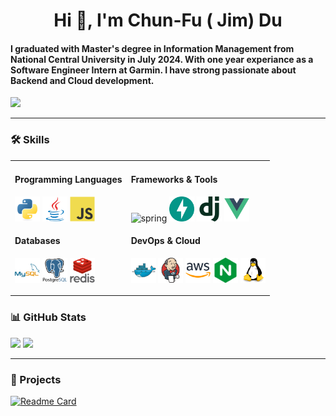 <h1 align="center">Hi 👋, I'm Chun-Fu ( Jim) Du</h1>
<h4 align="left">I graduated with Master's degree in Information Management from National Central University in July 2024. With one year experiance as a Software Engineer Intern at Garmin. I have strong passionate about Backend and Cloud development.</h4>



  <p>
    <a href="mailto:asas2425@gmail.com">
      <img src="https://img.shields.io/badge/Email-asas2425%40gmail.com-blue?style=flat-square&logo=gmail" />
    </a>
  </p>
</div>

---

### 🛠 Skills

<table>
  <tr>
    <td valign="top">
      <h4>Programming Languages</h4>
      <p align="left">
        <img src="https://raw.githubusercontent.com/devicons/devicon/master/icons/python/python-original.svg" alt="python" width="40" height="40"/>
        <img src="https://raw.githubusercontent.com/devicons/devicon/master/icons/java/java-original.svg" alt="java" width="40" height="40"/>
        <img src="https://raw.githubusercontent.com/devicons/devicon/master/icons/javascript/javascript-original.svg" alt="javascript" width="40" height="40"/>
      </p>
      <h4>Databases</h4>
      <p align="left">
        <img src="https://raw.githubusercontent.com/devicons/devicon/master/icons/mysql/mysql-original-wordmark.svg" alt="mysql" width="40" height="40"/>
        <img src="https://raw.githubusercontent.com/devicons/devicon/master/icons/postgresql/postgresql-original-wordmark.svg" alt="postgresql" width="40" height="40"/>
        <img src="https://raw.githubusercontent.com/devicons/devicon/master/icons/redis/redis-original-wordmark.svg" alt="redis" width="40" height="40"/>
      </p>
    </td>
    <td valign="top">
      <h4>Frameworks & Tools</h4>
      <p align="left">
        <img src="https://www.vectorlogo.zone/logos/springio/springio-icon.svg" alt="spring" width="40" height="40"/>
        <img src="https://raw.githubusercontent.com/devicons/devicon/master/icons/fastapi/fastapi-original.svg" alt="fastapi" width="40" height="40"/>
        <img src="https://raw.githubusercontent.com/devicons/devicon/master/icons/django/django-plain.svg" alt="django" width="40" height="40"/>
        <img src="https://raw.githubusercontent.com/devicons/devicon/master/icons/vuejs/vuejs-original.svg" alt="vuejs" width="40" height="40"/>
      </p>
      <h4>DevOps & Cloud</h4>
      <p align="left">
        <img src="https://raw.githubusercontent.com/devicons/devicon/master/icons/docker/docker-original.svg" alt="docker" width="40" height="40"/>
        <img src="https://raw.githubusercontent.com/devicons/devicon/master/icons/jenkins/jenkins-original.svg" alt="jenkins" width="40" height="40"/>
        <img src="https://raw.githubusercontent.com/devicons/devicon/master/icons/amazonwebservices/amazonwebservices-original-wordmark.svg" alt="aws" width="40" height="40"/>
        <img src="https://raw.githubusercontent.com/devicons/devicon/master/icons/nginx/nginx-original.svg" alt="nginx" width="40" height="40"/>
        <img src="https://raw.githubusercontent.com/devicons/devicon/master/icons/linux/linux-original.svg" alt="linux" width="40" height="40"/>
      </p>
    </td>
  </tr>
</table>

### 📊 GitHub Stats

<div align="left">
  <img height="180em" src="https://github-readme-stats.vercel.app/api/top-langs/?username=Du411&layout=compact&theme=dark"/>
  <img height="180em" src="https://github-readme-stats.vercel.app/api?username=du411&show_icons=true&theme=dark&include_all_commits=true&count_private=true"/>
</div>

---

### 🌟 Projects

[![Readme Card](https://github-readme-stats.vercel.app/api/pin/?username=Du411&repo=chicknotify&theme=dark)](https://github.com/Du411/chicknotify)
